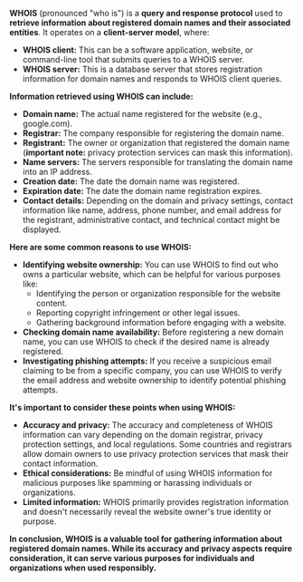 **WHOIS** (pronounced "who is") is a **query and response protocol** used to **retrieve information about registered domain names and their associated entities**. It operates on a **client-server model**, where:

- **WHOIS client:** This can be a software application, website, or command-line tool that submits queries to a WHOIS server.
- **WHOIS server:** This is a database server that stores registration information for domain names and responds to WHOIS client queries.

**Information retrieved using WHOIS can include:**

- **Domain name:** The actual name registered for the website (e.g., google.com).
- **Registrar:** The company responsible for registering the domain name.
- **Registrant:** The owner or organization that registered the domain name (**important note:** privacy protection services can mask this information).
- **Name servers:** The servers responsible for translating the domain name into an IP address.
- **Creation date:** The date the domain name was registered.
- **Expiration date:** The date the domain name registration expires.
- **Contact details:** Depending on the domain and privacy settings, contact information like name, address, phone number, and email address for the registrant, administrative contact, and technical contact might be displayed.

**Here are some common reasons to use WHOIS:**

- **Identifying website ownership:** You can use WHOIS to find out who owns a particular website, which can be helpful for various purposes like:
    - Identifying the person or organization responsible for the website content.
    - Reporting copyright infringement or other legal issues.
    - Gathering background information before engaging with a website.
- **Checking domain name availability:** Before registering a new domain name, you can use WHOIS to check if the desired name is already registered.
- **Investigating phishing attempts:** If you receive a suspicious email claiming to be from a specific company, you can use WHOIS to verify the email address and website ownership to identify potential phishing attempts.

**It's important to consider these points when using WHOIS:**

- **Accuracy and privacy:** The accuracy and completeness of WHOIS information can vary depending on the domain registrar, privacy protection settings, and local regulations. Some countries and registrars allow domain owners to use privacy protection services that mask their contact information.
- **Ethical considerations:** Be mindful of using WHOIS information for malicious purposes like spamming or harassing individuals or organizations.
- **Limited information:** WHOIS primarily provides registration information and doesn't necessarily reveal the website owner's true identity or purpose.

**In conclusion, WHOIS is a valuable tool for gathering information about registered domain names. While its accuracy and privacy aspects require consideration, it can serve various purposes for individuals and organizations when used responsibly.**